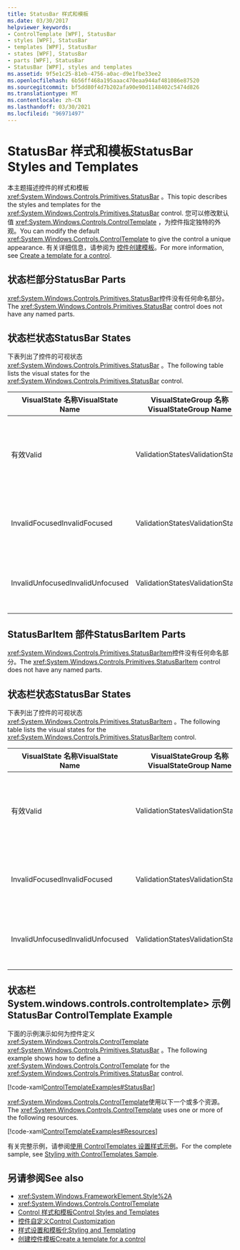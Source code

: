 ```yaml
---
title: StatusBar 样式和模板
ms.date: 03/30/2017
helpviewer_keywords:
- ControlTemplate [WPF], StatusBar
- styles [WPF], StatusBar
- templates [WPF], StatusBar
- states [WPF], StatusBar
- parts [WPF], StatusBar
- StatusBar [WPF], styles and templates
ms.assetid: 9f5e1c25-81eb-4756-a0ac-d9e1fbe33ee2
ms.openlocfilehash: 6b56ff468a195aaac470eaa944af481086e87520
ms.sourcegitcommit: bf5dd80f4d7b202afa90e90d1148402c5474d826
ms.translationtype: MT
ms.contentlocale: zh-CN
ms.lasthandoff: 03/30/2021
ms.locfileid: "96971497"
---
```

# <a name="statusbar-styles-and-templates"></a><span data-ttu-id="8f4e3-102">StatusBar 样式和模板</span><span class="sxs-lookup"><span data-stu-id="8f4e3-102">StatusBar Styles and Templates</span></span>
<span data-ttu-id="8f4e3-103">本主题描述控件的样式和模板 <xref:System.Windows.Controls.Primitives.StatusBar> 。</span><span class="sxs-lookup"><span data-stu-id="8f4e3-103">This topic describes the styles and templates for the <xref:System.Windows.Controls.Primitives.StatusBar> control.</span></span> <span data-ttu-id="8f4e3-104">您可以修改默认值 <xref:System.Windows.Controls.ControlTemplate> ，为控件指定独特的外观。</span><span class="sxs-lookup"><span data-stu-id="8f4e3-104">You can modify the default <xref:System.Windows.Controls.ControlTemplate> to give the control a unique appearance.</span></span> <span data-ttu-id="8f4e3-105">有关详细信息，请参阅为 [控件创建模板](/dotnet/desktop-wpf/themes/how-to-create-apply-template)。</span><span class="sxs-lookup"><span data-stu-id="8f4e3-105">For more information, see [Create a template for a control](/dotnet/desktop-wpf/themes/how-to-create-apply-template).</span></span>  
  
## <a name="statusbar-parts"></a><span data-ttu-id="8f4e3-106">状态栏部分</span><span class="sxs-lookup"><span data-stu-id="8f4e3-106">StatusBar Parts</span></span>  
 <span data-ttu-id="8f4e3-107"><xref:System.Windows.Controls.Primitives.StatusBar>控件没有任何命名部分。</span><span class="sxs-lookup"><span data-stu-id="8f4e3-107">The <xref:System.Windows.Controls.Primitives.StatusBar> control does not have any named parts.</span></span>  
  
## <a name="statusbar-states"></a><span data-ttu-id="8f4e3-108">状态栏状态</span><span class="sxs-lookup"><span data-stu-id="8f4e3-108">StatusBar States</span></span>  
 <span data-ttu-id="8f4e3-109">下表列出了控件的可视状态 <xref:System.Windows.Controls.Primitives.StatusBar> 。</span><span class="sxs-lookup"><span data-stu-id="8f4e3-109">The following table lists the visual states for the <xref:System.Windows.Controls.Primitives.StatusBar> control.</span></span>  
  
|<span data-ttu-id="8f4e3-110">VisualState 名称</span><span class="sxs-lookup"><span data-stu-id="8f4e3-110">VisualState Name</span></span>|<span data-ttu-id="8f4e3-111">VisualStateGroup 名称</span><span class="sxs-lookup"><span data-stu-id="8f4e3-111">VisualStateGroup Name</span></span>|<span data-ttu-id="8f4e3-112">描述</span><span class="sxs-lookup"><span data-stu-id="8f4e3-112">Description</span></span>|  
|-|-|-|  
|<span data-ttu-id="8f4e3-113">有效</span><span class="sxs-lookup"><span data-stu-id="8f4e3-113">Valid</span></span>|<span data-ttu-id="8f4e3-114">ValidationStates</span><span class="sxs-lookup"><span data-stu-id="8f4e3-114">ValidationStates</span></span>|<span data-ttu-id="8f4e3-115">控件使用 <xref:System.Windows.Controls.Validation> 类， <xref:System.Windows.Controls.Validation.HasError%2A?displayProperty=nameWithType> 附加属性为 `false` 。</span><span class="sxs-lookup"><span data-stu-id="8f4e3-115">The control uses the <xref:System.Windows.Controls.Validation> class and the <xref:System.Windows.Controls.Validation.HasError%2A?displayProperty=nameWithType> attached property is `false`.</span></span>|  
|<span data-ttu-id="8f4e3-116">InvalidFocused</span><span class="sxs-lookup"><span data-stu-id="8f4e3-116">InvalidFocused</span></span>|<span data-ttu-id="8f4e3-117">ValidationStates</span><span class="sxs-lookup"><span data-stu-id="8f4e3-117">ValidationStates</span></span>|<span data-ttu-id="8f4e3-118"><xref:System.Windows.Controls.Validation.HasError%2A?displayProperty=nameWithType>附加属性是 `true` 控件具有焦点。</span><span class="sxs-lookup"><span data-stu-id="8f4e3-118">The <xref:System.Windows.Controls.Validation.HasError%2A?displayProperty=nameWithType> attached property is `true` has the control has focus.</span></span>|  
|<span data-ttu-id="8f4e3-119">InvalidUnfocused</span><span class="sxs-lookup"><span data-stu-id="8f4e3-119">InvalidUnfocused</span></span>|<span data-ttu-id="8f4e3-120">ValidationStates</span><span class="sxs-lookup"><span data-stu-id="8f4e3-120">ValidationStates</span></span>|<span data-ttu-id="8f4e3-121"><xref:System.Windows.Controls.Validation.HasError%2A?displayProperty=nameWithType>附加属性是 `true` 控件没有焦点。</span><span class="sxs-lookup"><span data-stu-id="8f4e3-121">The <xref:System.Windows.Controls.Validation.HasError%2A?displayProperty=nameWithType> attached property is `true` has the control does not have focus.</span></span>|  
  
## <a name="statusbaritem-parts"></a><span data-ttu-id="8f4e3-122">StatusBarItem 部件</span><span class="sxs-lookup"><span data-stu-id="8f4e3-122">StatusBarItem Parts</span></span>  
 <span data-ttu-id="8f4e3-123"><xref:System.Windows.Controls.Primitives.StatusBarItem>控件没有任何命名部分。</span><span class="sxs-lookup"><span data-stu-id="8f4e3-123">The <xref:System.Windows.Controls.Primitives.StatusBarItem> control does not have any named parts.</span></span>  
  
## <a name="statusbar-states"></a><span data-ttu-id="8f4e3-124">状态栏状态</span><span class="sxs-lookup"><span data-stu-id="8f4e3-124">StatusBar States</span></span>  
 <span data-ttu-id="8f4e3-125">下表列出了控件的可视状态 <xref:System.Windows.Controls.Primitives.StatusBarItem> 。</span><span class="sxs-lookup"><span data-stu-id="8f4e3-125">The following table lists the visual states for the <xref:System.Windows.Controls.Primitives.StatusBarItem> control.</span></span>  
  
|<span data-ttu-id="8f4e3-126">VisualState 名称</span><span class="sxs-lookup"><span data-stu-id="8f4e3-126">VisualState Name</span></span>|<span data-ttu-id="8f4e3-127">VisualStateGroup 名称</span><span class="sxs-lookup"><span data-stu-id="8f4e3-127">VisualStateGroup Name</span></span>|<span data-ttu-id="8f4e3-128">描述</span><span class="sxs-lookup"><span data-stu-id="8f4e3-128">Description</span></span>|  
|-|-|-|  
|<span data-ttu-id="8f4e3-129">有效</span><span class="sxs-lookup"><span data-stu-id="8f4e3-129">Valid</span></span>|<span data-ttu-id="8f4e3-130">ValidationStates</span><span class="sxs-lookup"><span data-stu-id="8f4e3-130">ValidationStates</span></span>|<span data-ttu-id="8f4e3-131">控件使用 <xref:System.Windows.Controls.Validation> 类， <xref:System.Windows.Controls.Validation.HasError%2A?displayProperty=nameWithType> 附加属性为 `false` 。</span><span class="sxs-lookup"><span data-stu-id="8f4e3-131">The control uses the <xref:System.Windows.Controls.Validation> class and the <xref:System.Windows.Controls.Validation.HasError%2A?displayProperty=nameWithType> attached property is `false`.</span></span>|  
|<span data-ttu-id="8f4e3-132">InvalidFocused</span><span class="sxs-lookup"><span data-stu-id="8f4e3-132">InvalidFocused</span></span>|<span data-ttu-id="8f4e3-133">ValidationStates</span><span class="sxs-lookup"><span data-stu-id="8f4e3-133">ValidationStates</span></span>|<span data-ttu-id="8f4e3-134"><xref:System.Windows.Controls.Validation.HasError%2A?displayProperty=nameWithType>附加属性是 `true` 控件具有焦点。</span><span class="sxs-lookup"><span data-stu-id="8f4e3-134">The <xref:System.Windows.Controls.Validation.HasError%2A?displayProperty=nameWithType> attached property is `true` has the control has focus.</span></span>|  
|<span data-ttu-id="8f4e3-135">InvalidUnfocused</span><span class="sxs-lookup"><span data-stu-id="8f4e3-135">InvalidUnfocused</span></span>|<span data-ttu-id="8f4e3-136">ValidationStates</span><span class="sxs-lookup"><span data-stu-id="8f4e3-136">ValidationStates</span></span>|<span data-ttu-id="8f4e3-137"><xref:System.Windows.Controls.Validation.HasError%2A?displayProperty=nameWithType>附加属性是 `true` 控件没有焦点。</span><span class="sxs-lookup"><span data-stu-id="8f4e3-137">The <xref:System.Windows.Controls.Validation.HasError%2A?displayProperty=nameWithType> attached property is `true` has the control does not have focus.</span></span>|  
  
## <a name="statusbar-controltemplate-example"></a><span data-ttu-id="8f4e3-138">状态栏 System.windows.controls.controltemplate> 示例</span><span class="sxs-lookup"><span data-stu-id="8f4e3-138">StatusBar ControlTemplate Example</span></span>  
 <span data-ttu-id="8f4e3-139">下面的示例演示如何为控件定义 <xref:System.Windows.Controls.ControlTemplate> <xref:System.Windows.Controls.Primitives.StatusBar> 。</span><span class="sxs-lookup"><span data-stu-id="8f4e3-139">The following example shows how to define a <xref:System.Windows.Controls.ControlTemplate> for the <xref:System.Windows.Controls.Primitives.StatusBar> control.</span></span>  
  
 [!code-xaml[ControlTemplateExamples#StatusBar](~/samples/snippets/csharp/VS_Snippets_Wpf/ControlTemplateExamples/CS/resources/statusbar.xaml#statusbar)]  
  
 <span data-ttu-id="8f4e3-140"><xref:System.Windows.Controls.ControlTemplate>使用以下一个或多个资源。</span><span class="sxs-lookup"><span data-stu-id="8f4e3-140">The <xref:System.Windows.Controls.ControlTemplate> uses one or more of the following resources.</span></span>  
  
 [!code-xaml[ControlTemplateExamples#Resources](~/samples/snippets/csharp/VS_Snippets_Wpf/ControlTemplateExamples/CS/resources/shared.xaml#resources)]  
  
 <span data-ttu-id="8f4e3-141">有关完整示例，请参阅[使用 ControlTemplates 设置样式示例](https://github.com/Microsoft/WPF-Samples/tree/master/Styles%20&%20Templates/IntroToStylingAndTemplating)。</span><span class="sxs-lookup"><span data-stu-id="8f4e3-141">For the complete sample, see [Styling with ControlTemplates Sample](https://github.com/Microsoft/WPF-Samples/tree/master/Styles%20&%20Templates/IntroToStylingAndTemplating).</span></span>  
  
## <a name="see-also"></a><span data-ttu-id="8f4e3-142">另请参阅</span><span class="sxs-lookup"><span data-stu-id="8f4e3-142">See also</span></span>

- <xref:System.Windows.FrameworkElement.Style%2A>
- <xref:System.Windows.Controls.ControlTemplate>
- [<span data-ttu-id="8f4e3-143">Control 样式和模板</span><span class="sxs-lookup"><span data-stu-id="8f4e3-143">Control Styles and Templates</span></span>](control-styles-and-templates.md)
- [<span data-ttu-id="8f4e3-144">控件自定义</span><span class="sxs-lookup"><span data-stu-id="8f4e3-144">Control Customization</span></span>](control-customization.md)
- [<span data-ttu-id="8f4e3-145">样式设置和模板化</span><span class="sxs-lookup"><span data-stu-id="8f4e3-145">Styling and Templating</span></span>](/dotnet/desktop-wpf/fundamentals/styles-templates-overview)
- [<span data-ttu-id="8f4e3-146">创建控件模板</span><span class="sxs-lookup"><span data-stu-id="8f4e3-146">Create a template for a control</span></span>](/dotnet/desktop-wpf/themes/how-to-create-apply-template)
